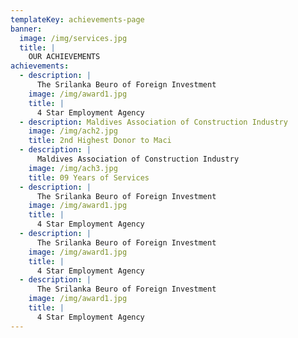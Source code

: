 ```yaml
---
templateKey: achievements-page
banner:
  image: /img/services.jpg
  title: |
    OUR ACHIEVEMENTS
achievements:
  - description: |
      The Srilanka Beuro of Foreign Investment
    image: /img/award1.jpg
    title: |
      4 Star Employment Agency
  - description: Maldives Association of Construction Industry
    image: /img/ach2.jpg
    title: 2nd Highest Donor to Maci
  - description: |
      Maldives Association of Construction Industry
    image: /img/ach3.jpg
    title: 09 Years of Services
  - description: |
      The Srilanka Beuro of Foreign Investment
    image: /img/award1.jpg
    title: |
      4 Star Employment Agency
  - description: |
      The Srilanka Beuro of Foreign Investment
    image: /img/award1.jpg
    title: |
      4 Star Employment Agency
  - description: |
      The Srilanka Beuro of Foreign Investment
    image: /img/award1.jpg
    title: |
      4 Star Employment Agency
---
```


